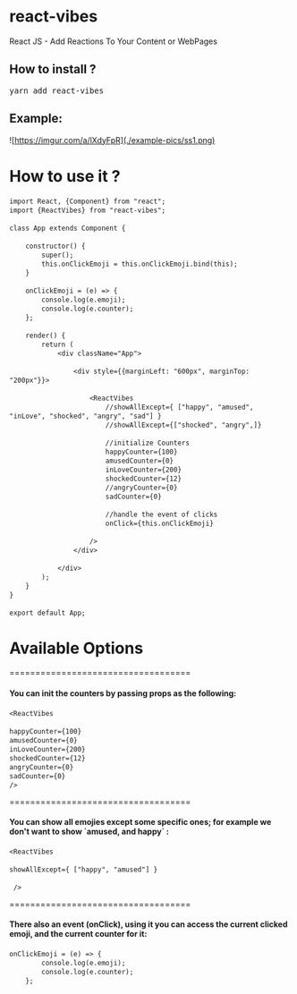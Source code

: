 # react-vibes
React JS - Add Reactions To Your Content or WebPages

<h2>How to install ?</h2> 
<pre>
yarn add react-vibes
</pre>

<h2>Example:</h2>

![https://imgur.com/a/lXdyFpR](./example-pics/ss1.png)

<h1>How to use it ? </h1>

```
import React, {Component} from "react";
import {ReactVibes} from "react-vibes";

class App extends Component {

    constructor() {
        super();
        this.onClickEmoji = this.onClickEmoji.bind(this);
    }

    onClickEmoji = (e) => {
        console.log(e.emoji);
        console.log(e.counter);
    };

    render() {
        return (
            <div className="App">

                <div style={{marginLeft: "600px", marginTop: "200px"}}>

                    <ReactVibes
                        //showAllExcept={ ["happy", "amused", "inLove", "shocked", "angry", "sad"] }
                        //showAllExcept={["shocked", "angry",]}

                        //initialize Counters
                        happyCounter={100}
                        amusedCounter={0}
                        inLoveCounter={200}
                        shockedCounter={12}
                        //angryCounter={0}
                        sadCounter={0}

                        //handle the event of clicks
                        onClick={this.onClickEmoji}

                    />
                </div>

            </div>
        );
    }
}

export default App;

```



<h1>Available Options</h1>

===================================
<h4>You can init the counters by passing props as the following:</h4>

```
<ReactVibes

happyCounter={100}
amusedCounter={0}
inLoveCounter={200}
shockedCounter={12}
angryCounter={0}
sadCounter={0}
/>

```

===================================
<h4>You can show all emojies except some specific ones; for example we don't want to show `amused, and happy`  :</h4>

```
<ReactVibes

showAllExcept={ ["happy", "amused"] }

 />
```

===================================
<h4>There also an event (onClick), using it you can access the current clicked emoji, and the current counter for it:</h4>

```
onClickEmoji = (e) => {
        console.log(e.emoji);
        console.log(e.counter);
    };
```
